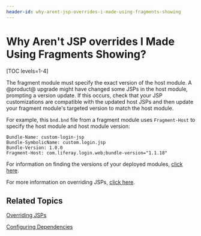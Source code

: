 ```yaml
---
header-id: why-arent-jsp-overrides-i-made-using-fragments-showing
---
```


# Why Aren't JSP overrides I Made Using Fragments Showing?

[TOC levels=1-4]

The fragment module must specify the exact version of the host module. A 
@product@ upgrade might have changed some JSPs in the host module, prompting a 
version update. If this occurs, check that your JSP customizations are 
compatible with the updated host JSPs and then update your fragment module's 
targeted version to match the host module. 

For example, this `bnd.bnd` file from a fragment module uses `Fragment-Host` to 
specify the host module and host module version: 

    Bundle-Name: custom-login-jsp
    Bundle-SymbolicName: custom.login.jsp
    Bundle-Version: 1.0.0
    Fragment-Host: com.liferay.login.web;bundle-version="1.1.18"

For information on finding the versions of your deployed modules, 
[click here](/docs/7-0/tutorials/-/knowledge_base/t/configuring-dependencies#finding-liferay-portal-app-and-independent-artifacts). 

For more information on overriding JSPs, 
[click here](/docs/7-0/tutorials/-/knowledge_base/t/overriding-jsps). 

## Related Topics

[Overriding JSPs](/docs/7-0/tutorials/-/knowledge_base/t/overriding-jsps)

[Configuring Dependencies](/docs/7-0/tutorials/-/knowledge_base/t/configuring-dependencies)
